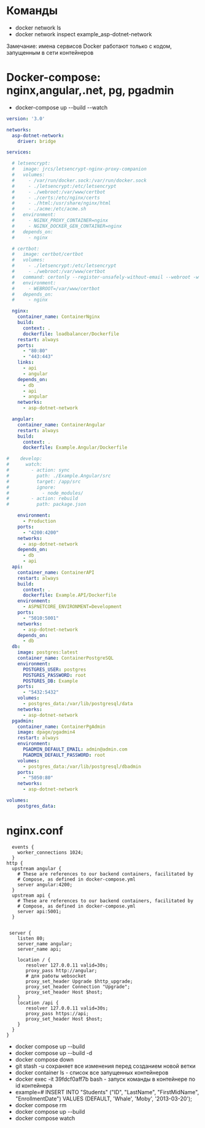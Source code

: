 # Команды 

- docker network ls
- docker network inspect example_asp-dotnet-network

Замечание: имена сервисов Docker работают только с кодом, запущенным в сети контейнеров


# Docker-compose: nginx,angular,.net, pg, pgadmin

- docker-compose up --build --watch

```yml
version: '3.0'

networks:
  asp-dotnet-network:
    driver: bridge

services:

  # letsencrypt:
  #   image: jrcs/letsencrypt-nginx-proxy-companion
  #   volumes:
  #     - /var/run/docker.sock:/var/run/docker.sock
  #     - ./letsencrypt:/etc/letsencrypt
  #     - ./webroot:/var/www/certbot
  #     - ./certs:/etc/nginx/certs
  #     - ./html:/usr/share/nginx/html
  #     - ./acme:/etc/acme.sh  
  #   environment:
  #     - NGINX_PROXY_CONTAINER=nginx
  #     - NGINX_DOCKER_GEN_CONTAINER=nginx
  #   depends_on:
  #     - nginx 

  # certbot:
  #   image: certbot/certbot
  #   volumes:
  #     - ./letsencrypt:/etc/letsencrypt
  #     - ./webroot:/var/www/certbot
  #   command: certonly --register-unsafely-without-email --webroot -w /var/www/certbot -d example.com -d www.example.com --agree-tos --no-eff-email --force-renewal
  #   environment:
  #     - WEBROOT=/var/www/certbot
  #   depends_on:
  #     - nginx

  nginx:
    container_name: ContainerNginx
    build: 
      context: .
      dockerfile: loadbalancer/Dockerfile
    restart: always
    ports:
      - "80:80"
      - "443:443"
    links:
      - api
      - angular
    depends_on:
      - db
      - api
      - angular
    networks:
      - asp-dotnet-network 

  angular:
    container_name: ContainerAngular
    restart: always
    build:
      context: .
      dockerfile: Example.Angular/Dockerfile

#    develop:
#      watch:
#        - action: sync
#          path: ./Example.Angular/src
#          target: /app/src
#          ignore:
#            - node_modules/
#        - action: rebuild
#          path: package.json

    environment:
      - Production
    ports:
      - "4200:4200"
    networks:
      - asp-dotnet-network
    depends_on:
      - db
      - api
  api:
    container_name: ContainerAPI
    restart: always
    build:
      context: .
      dockerfile: Example.API/Dockerfile
    environment:
      - ASPNETCORE_ENVIRONMENT=Development
    ports:
      - "5010:5001"
    networks:
      - asp-dotnet-network
    depends_on:
      - db
  db:
    image: postgres:latest
    container_name: ContainerPostgreSQL
    environment:
      POSTGRES_USER: postgres
      POSTGRES_PASSWORD: root
      POSTGRES_DB: Example
    ports:
      - "5432:5432"
    volumes:
      - postgres_data:/var/lib/postgresql/data
    networks:
      - asp-dotnet-network
  pgadmin:
    container_name: ContainerPgAdmin
    image: dpage/pgadmin4
    restart: always
    environment:
      PGADMIN_DEFAULT_EMAIL: admin@admin.com
      PGADMIN_DEFAULT_PASSWORD: root
    volumes:
      - postgres_data:/var/lib/postgresql/dbadmin
    ports:
      - "5050:80"
    networks:
      - asp-dotnet-network 

volumes:
    postgres_data:

```

# nginx.conf

```
  events {
    worker_connections 1024;
  }
http {
  upstream angular {
    # These are references to our backend containers, facilitated by
    # Compose, as defined in docker-compose.yml
    server angular:4200;
  } 
  upstream api {
    # These are references to our backend containers, facilitated by
    # Compose, as defined in docker-compose.yml
    server api:5001;
  }
  

 server {
    listen 80;
    server_name angular;
    server_name api;

    location / {
       resolver 127.0.0.11 valid=30s;
       proxy_pass http://angular;
       # для работы websocket
       proxy_set_header Upgrade $http_upgrade;
       proxy_set_header Connection "Upgrade";
       proxy_set_header Host $host;
    }
    location /api {
       resolver 127.0.0.11 valid=30s;
       proxy_pass https://api;
       proxy_set_header Host $host;
    }
  }
}

```

- docker compose up --build
- docker compose up --build -d
- docker compose down
- git stash -u  сохраняет все изменения перед созданием новой ветки
- docker container ls  - список все запущенных контейнеров
- docker exec -it 39fdcf0aff7b bash  - запуск команды в контейнере по id контейнера
- example=# INSERT INTO "Students" ("ID", "LastName", "FirstMidName", "EnrollmentDate") VALUES (DEFAULT, 'Whale', 'Moby', '2013-03-20');
- docker compose rm
- docker compose up --build
- docker compose watch


